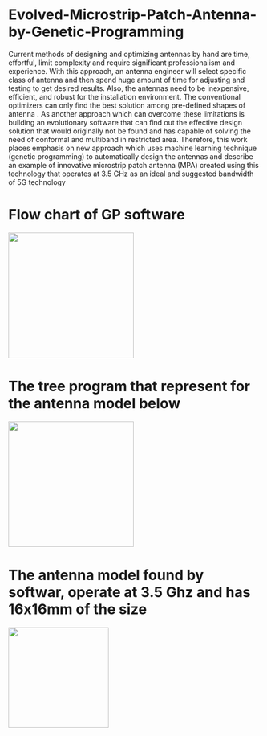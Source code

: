 # Evolved-Microstrip-Patch-Antenna-by-Genetic-Programming

Current methods of designing and optimizing antennas by hand are time, effortful, limit complexity and require
significant professionalism and experience. With this approach, an antenna engineer will select specific class of
antenna and then spend huge amount of time for adjusting and testing to get desired results. Also, the antennas
need to be inexpensive, efficient, and robust for the installation environment. The conventional optimizers can
only find the best solution among pre-defined shapes of antenna . As another approach which can overcome
these limitations is building an evolutionary software that can find out the effective design solution that would
originally not be found and has capable of solving the need of conformal and multiband in restricted area.
Therefore, this work places emphasis on new approach which uses machine learning technique (genetic programming) to automatically design the antennas and describe an example of innovative microstrip patch antenna (MPA) created using this technology that operates at 3.5 GHz as an ideal and suggested bandwidth of 5G technology

# Flow chart of GP software
<a style="position:relative, left:30px" href="url"><img src="https://github.com/thuan0311/Evolved-Microstrip-Patch-Antenna-by-Genetic-Programming/blob/master/other/flowchart.png" align="center" height="250" wight="250"></a>

# The tree program that represent for the antenna model below
<a href="url"><img src="https://github.com/thuan0311/Evolved-Microstrip-Patch-Antenna-by-Genetic-Programming/blob/master/other/tree.PNG" align="center" height="250" wight="250"></a>

# The antenna model found by softwar, operate at 3.5 Ghz and has 16x16mm of the size
<a href="url"><img src="https://github.com/thuan0311/Evolved-Microstrip-Patch-Antenna-by-Genetic-Programming/blob/master/other/antenna.png" align="center" height="200" wight="200"></a>

